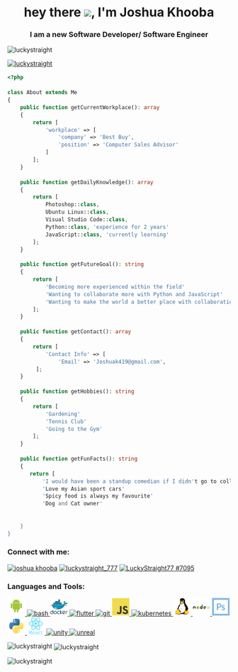 <h1 align="center">hey there <img src="https://media.giphy.com/media/hvRJCLFzcasrR4ia7z/giphy.gif" width="20px">, I'm Joshua Khooba</h1>
<h3 align="center">I am a new Software Developer/ Software Engineer</h3>

<p align="left"> <img src="https://komarev.com/ghpvc/?username=luckystraight&label=Profile%20views&color=0e75b6&style=flat" alt="luckystraight" /> </p>

<p align="left"> <a href="https://github.com/ryo-ma/github-profile-trophy"><img src="https://github-profile-trophy.vercel.app/?username=luckystraight" alt="luckystraight" /></a> </p>

```php
<?php

class About extends Me
{
    public function getCurrentWorkplace(): array
    {
        return [
            'workplace' => [
                'company' => 'Best Buy',
                'position' => 'Computer Sales Advisor'         
            ]
        ];
    }

    public function getDailyKnowledge(): array
    {
        return [
            Photoshop::class,
            Ubuntu Linux::class,
            Visual Studio Code::class, 
            Python::class, 'experience for 2 years'
            JavaScript::class, 'currently learning'
        ];
    }

    public function getFutureGoal(): string
    {
        return [
            'Becoming more experienced within the field'
            'Wanting to collaborate more with Python and JavaScript'
            'Wanting to make the world a better place with collaboration with others'
        ];
    }

    public function getContact(): array
    {
        return [
            'Contact Info' => [
                'Email' => 'Joshuak419@gmail.com',
         ];
    }

    public function getHobbies(): string
    { 
        return [
            'Gardening'
            'Tennis Club'
            'Going to the Gym'
        ];
    }
    
    public function getFunFacts(): string
    {
       return [
           'I would have been a standup comedian if I didn't go to college'
           'Love my Asian sport cars'
           'Spicy food is always my favourite'
           'Dog and Cat owner'
                 

    }
}
```



<h3 align="left">Connect with me:</h3>
<p align="left">
<a href="https://fb.com/joshua khooba" target="blank"><img align="center" src="https://raw.githubusercontent.com/rahuldkjain/github-profile-readme-generator/master/src/images/icons/Social/facebook.svg" alt="joshua khooba" height="30" width="40" /></a>
<a href="https://instagram.com/luckystraight_777" target="blank"><img align="center" src="https://raw.githubusercontent.com/rahuldkjain/github-profile-readme-generator/master/src/images/icons/Social/instagram.svg" alt="luckystraight_777" height="30" width="40" /></a>
<a href="https://discord.gg/LuckyStraight77 #7095" target="blank"><img align="center" src="https://raw.githubusercontent.com/rahuldkjain/github-profile-readme-generator/master/src/images/icons/Social/discord.svg" alt="LuckyStraight77 #7095" height="30" width="40" /></a>
</p>

<h3 align="left">Languages and Tools:</h3>
<p align="left"> <a href="https://developer.android.com" target="_blank" rel="noreferrer"> <img src="https://raw.githubusercontent.com/devicons/devicon/master/icons/android/android-original-wordmark.svg" alt="android" width="40" height="40"/> </a> <a href="https://www.gnu.org/software/bash/" target="_blank" rel="noreferrer"> <img src="https://www.vectorlogo.zone/logos/gnu_bash/gnu_bash-icon.svg" alt="bash" width="40" height="40"/> </a> <a href="https://www.docker.com/" target="_blank" rel="noreferrer"> <img src="https://raw.githubusercontent.com/devicons/devicon/master/icons/docker/docker-original-wordmark.svg" alt="docker" width="40" height="40"/> </a> <a href="https://flutter.dev" target="_blank" rel="noreferrer"> <img src="https://www.vectorlogo.zone/logos/flutterio/flutterio-icon.svg" alt="flutter" width="40" height="40"/> </a> <a href="https://git-scm.com/" target="_blank" rel="noreferrer"> <img src="https://www.vectorlogo.zone/logos/git-scm/git-scm-icon.svg" alt="git" width="40" height="40"/> </a> <a href="https://developer.mozilla.org/en-US/docs/Web/JavaScript" target="_blank" rel="noreferrer"> <img src="https://raw.githubusercontent.com/devicons/devicon/master/icons/javascript/javascript-original.svg" alt="javascript" width="40" height="40"/> </a> <a href="https://kubernetes.io" target="_blank" rel="noreferrer"> <img src="https://www.vectorlogo.zone/logos/kubernetes/kubernetes-icon.svg" alt="kubernetes" width="40" height="40"/> </a> <a href="https://www.linux.org/" target="_blank" rel="noreferrer"> <img src="https://raw.githubusercontent.com/devicons/devicon/master/icons/linux/linux-original.svg" alt="linux" width="40" height="40"/> </a> <a href="https://nodejs.org" target="_blank" rel="noreferrer"> <img src="https://raw.githubusercontent.com/devicons/devicon/master/icons/nodejs/nodejs-original-wordmark.svg" alt="nodejs" width="40" height="40"/> </a> <a href="https://www.photoshop.com/en" target="_blank" rel="noreferrer"> <img src="https://raw.githubusercontent.com/devicons/devicon/master/icons/photoshop/photoshop-line.svg" alt="photoshop" width="40" height="40"/> </a> <a href="https://www.python.org" target="_blank" rel="noreferrer"> <img src="https://raw.githubusercontent.com/devicons/devicon/master/icons/python/python-original.svg" alt="python" width="40" height="40"/> </a> <a href="https://reactjs.org/" target="_blank" rel="noreferrer"> <img src="https://raw.githubusercontent.com/devicons/devicon/master/icons/react/react-original-wordmark.svg" alt="react" width="40" height="40"/> </a> <a href="https://unity.com/" target="_blank" rel="noreferrer"> <img src="https://www.vectorlogo.zone/logos/unity3d/unity3d-icon.svg" alt="unity" width="40" height="40"/> </a> <a href="https://unrealengine.com/" target="_blank" rel="noreferrer"> <img src="https://raw.githubusercontent.com/kenangundogan/fontisto/036b7eca71aab1bef8e6a0518f7329f13ed62f6b/icons/svg/brand/unreal-engine.svg" alt="unreal" width="40" height="40"/> </a> </p>

<p><img align="left" src="https://github-readme-stats.vercel.app/api/top-langs?username=luckystraight&show_icons=true&locale=en&layout=compact" alt="luckystraight" /></p>

<p>&nbsp;<img align="center" src="https://github-readme-stats.vercel.app/api?username=luckystraight&show_icons=true&locale=en" alt="luckystraight" /></p>

<p><img align="center" src="https://github-readme-streak-stats.herokuapp.com/?user=luckystraight&" alt="luckystraight" /></p>

